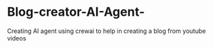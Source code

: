 # Blog-creator-AI-Agent-
Creating AI agent using crewai to help in creating a blog from youtube videos
